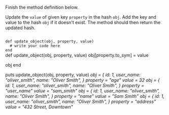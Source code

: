Finish the method definition below.

Update the `value` of given key `property` in the hash `obj`. Add the key and value to the hash `obj` if it doesn't exist. The method should then return the updated hash.

<codeblock language="ruby" type="exercise" testMode="multipleInput">
<code>
def update_object(obj, property, value)
  # write your code here
end
</code>

<solution>
def update_object(obj, property, value)
  obj[property.to_sym] = value

  obj
end
</solution>

<testcases>
<caller>
puts update_object(obj, property, value)
</caller>
<testcase>
<i>
obj = {
  id: 1,
  user_name: "oliver_smith",
  name: "Oliver Smith",
}
property = "age"
value = 32
</i>
</testcase>
<testcase>
<i>
obj = {
  id: 1,
  user_name: "oliver_smith",
  name: "Oliver Smith",
}
property = "user_name"
value = "sam_smith"
</i>
</testcase>
<testcase>
<i>
obj = {
  id: 1,
  user_name: "oliver_smith",
  name: "Oliver Smith",
}
property = "name"
value = "Sam Smith"
</i>
</testcase>
<testcase>
<i>
obj = {
  id: 1,
  user_name: "oliver_smith",
  name: "Oliver Smith",
}
property = "address"
value = "432 Street, Downtown"
</i>
</testcase>
</testcases>
</codeblock>

